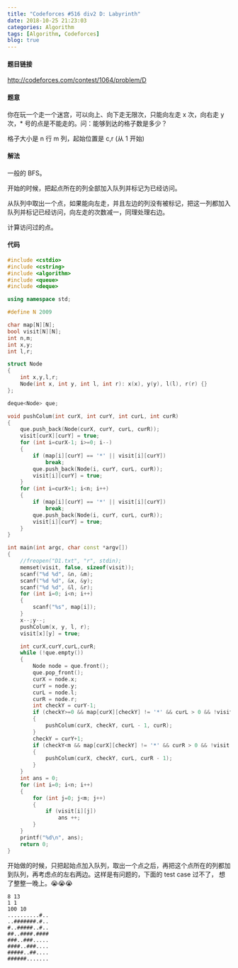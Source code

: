 ```yaml
---
title: "Codeforces #516 div2 D: Labyrinth"
date: 2018-10-25 21:23:03
categories: Algorithm
tags: [Algorithm, Codeforces]
blog: true
---
```


#### 题目链接

http://codeforces.com/contest/1064/problem/D

#### 题意

你在玩一个走一个迷宫，可以向上、向下走无限次，只能向左走 x 次，向右走 y 次，* 号的点是不能走的。问：能够到达的格子数是多少？

格子大小是 n 行 m 列，起始位置是 c,r (从 1 开始)

#### 解法

<!-- more -->

一般的 BFS。

开始的时候，把起点所在的列全部加入队列并标记为已经访问。

从队列中取出一个点，如果能向左走，并且左边的列没有被标记，把这一列都加入队列并标记已经访问，向左走的次数减一，同理处理右边。

计算访问过的点。

#### 代码

```cpp
#include <cstdio>
#include <cstring>
#include <algorithm>
#include <queue>
#include <deque>

using namespace std;

#define N 2009

char map[N][N];
bool visit[N][N];
int n,m;
int x,y;
int l,r;

struct Node
{
    int x,y,l,r;
    Node(int x, int y, int l, int r): x(x), y(y), l(l), r(r) {}
};

deque<Node> que;

void pushColum(int curX, int curY, int curL, int curR) 
{
    que.push_back(Node(curX, curY, curL, curR));
    visit[curX][curY] = true;
    for (int i=curX-1; i>=0; i--)
    {
        if (map[i][curY] == '*' || visit[i][curY])
            break;
        que.push_back(Node(i, curY, curL, curR));
        visit[i][curY] = true;
    }
    for (int i=curX+1; i<n; i++)
    {
        if (map[i][curY] == '*' || visit[i][curY])
            break;
        que.push_back(Node(i, curY, curL, curR));
        visit[i][curY] = true;
    }
}

int main(int argc, char const *argv[])
{
    //freopen("D1.txt", "r", stdin);
    memset(visit, false, sizeof(visit));
    scanf("%d %d", &n, &m);
    scanf("%d %d", &x, &y);
    scanf("%d %d", &l, &r);
    for (int i=0; i<n; i++)
    {
        scanf("%s", map[i]);
    }
    x--;y--;
    pushColum(x, y, l, r);
    visit[x][y] = true;

    int curX,curY,curL,curR;
    while (!que.empty())
    {
        Node node = que.front();
        que.pop_front();
        curX = node.x;
        curY = node.y;
        curL = node.l;
        curR = node.r;
        int checkY = curY-1;
        if (checkY>=0 && map[curX][checkY] != '*' && curL > 0 && !visit[curX][checkY])
        {
            pushColum(curX, checkY, curL - 1, curR);
        }
        checkY = curY+1;
        if (checkY<m && map[curX][checkY] != '*' && curR > 0 && !visit[curX][checkY])
        {
            pushColum(curX, checkY, curL, curR - 1);
        }
    }
    int ans = 0;
    for (int i=0; i<n; i++)
    {
        for (int j=0; j<m; j++)
        {
            if (visit[i][j])
                ans ++;
        }
    }
    printf("%d\n", ans);
    return 0;
}
```

开始做的时候，只把起始点加入队列，取出一个点之后，再把这个点所在的列都加到队列，再考虑点的左右两边。这样是有问题的，下面的 test case 过不了， 想了整整一晚上。😭😭😭

```
8 13
1 1
100 10
..........#..
..#######.#..
#..#####..#..
##..####.####
###..###.....
####..###....
#####..##....
######.......
```




